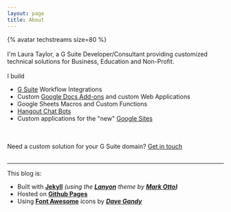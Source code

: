 ```yaml
---
layout: page
title: About
---
```


<div class="message">
{% avatar techstreams size=80 %}
<span class="social">
	<a href="https://medium.com/@techstreams" target="_blank"><i class="fa fa-medium fa-2x"></i></a>
	<a href="https://twitter.com/techstreams" target="_blank"><i class="fa fa-twitter-square fa-2x"></i></a>
	<a href="https://github.com/techstreams" target="_blank"><i class="fa fa-github-square fa-2x"></i></a>
</span>
<br><br>
I'm Laura Taylor, a G Suite Developer/Consultant providing customized technical solutions for Business, Education and Non-Profit.<br><br>
I build <br>
<ul>
  <li><a href="https://gsuite.google.com/" target="_blank">G Suite</a> Workflow Integrations</li>
  <li>Custom <a href="https://www.youtube.com/watch?v=lZqX6ocwHWU" target="_blank">Google Docs Add-ons</a> and custom Web Applications</li>
  <li>Google Sheets Macros and Custom Functions</li>
  <li><a href="https://gsuite.google.com/products/chat/" target="_blank">Hangout Chat Bots</a></li>
  <li>Custom applications for the "new" <a href="https://gsuite.google.com/products/sites/" target="_blank">Google Sites</a></li>
</ul>

<br><br>
Need a custom solution for your G Suite domain?  <a href="https://sites.google.com/tech-streams.com/website/contact" target="_blank">Get in touch</a>
<br><br>
</div>

---

This blog is:

* Built with **[Jekyll](https://jekyllrb.com/)** *(using the __[Lanyon](http://lanyon.getpoole.com/)__ theme by __[Mark Otto](https://twitter.com/mdo))__*
* Hosted on **[Github Pages](https://pages.github.com/)**
* Using **[Font Awesome](https://fortawesome.github.io/Font-Awesome/)** icons by ***[Dave Gandy](https://twitter.com/davegandy)***
